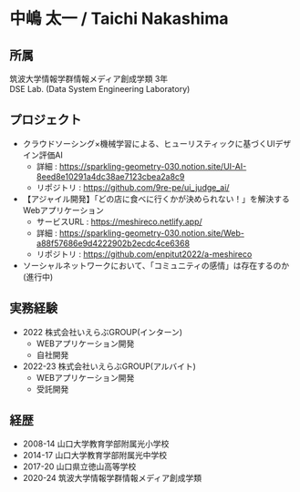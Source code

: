# 中嶋 太一 / Taichi Nakashima

## 所属
筑波大学情報学群情報メディア創成学類 3年  
DSE Lab. (Data System Engineering Laboratory)

## プロジェクト
- クラウドソーシング×機械学習による、ヒューリスティックに基づくUIデザイン評価AI
  - 詳細 : https://sparkling-geometry-030.notion.site/UI-AI-8eed8e10291a4dc38ae7123cbea2a8c9
  - リポジトリ : https://github.com/9re-pe/ui_judge_ai/
- 【アジャイル開発】「どの店に食べに行くかが決められない！」を解決するWebアプリケーション
  - サービスURL : https://meshireco.netlify.app/
  - 詳細 : https://sparkling-geometry-030.notion.site/Web-a88f57686e9d4222902b2ecdc4ce6368
  - リポジトリ : https://github.com/enpitut2022/a-meshireco
- ソーシャルネットワークにおいて、「コミュニティの感情」は存在するのか(進行中)

## 実務経験
- 2022    株式会社いえらぶGROUP(インターン)
  - WEBアプリケーション開発
  - 自社開発
- 2022-23 株式会社いえらぶGROUP(アルバイト)
  - WEBアプリケーション開発
  - 受託開発

## 経歴
- 2008-14 山口大学教育学部附属光小学校
- 2014-17 山口大学教育学部附属光中学校
- 2017-20 山口県立徳山高等学校
- 2020-24 筑波大学情報学群情報メディア創成学類
